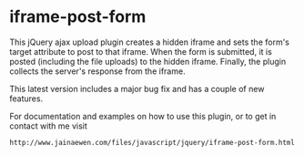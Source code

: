 iframe-post-form
================

This jQuery ajax upload plugin creates a hidden iframe and sets the form's target attribute to post to that iframe. When the form is submitted, it is posted (including the file uploads) to the hidden iframe. Finally, the plugin collects the server's response from the iframe.

This latest version includes a major bug fix and has a couple of new features.

For documentation and examples on how to use this plugin, or to get in contact with me visit

	http://www.jainaewen.com/files/javascript/jquery/iframe-post-form.html
